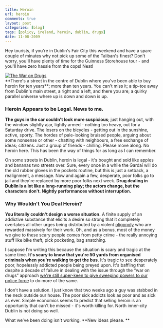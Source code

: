 ```yaml
---
title: Heroin
url: heroin
comments: true
layout: post
categories: [blog]
tags: [policy, ireland, heroin, dublin, drugs]
date: 11-08-2009
---
```

<p class="intro">Hey tourists, if you're in Dublin's Fair City this weekend and have a spare couple of minutes why not pick up some of the Taliban's finest? Don't worry, you'll have plenty of time for the Guinness Storehouse tour - and you'll have zero hassle from the cops! Neat!</p>
<a href="http://www.flickr.com/photos/85013738@N00/188866633/" title="The War on Drugs on Flickr"><img src="http://farm3.static.flickr.com/2513/3810303111_08377146d9.jpg" class="flickr" alt="The War on Drugs" /></a><br />
**There's a street in the centre of Dublin where you've been able to buy heroin for ten years**; more than ten years. You can't miss it; a tip-toe away from Dublin's main street, a right and a left, and there you are; a quirky parallel universe where up is down and down is up. 

### Heroin Appears to be Legal. News to me.
**The guys in the car couldn't look more suspicious**; just hanging out, with the window slightly ajar, lightly armed - nothing too heavy, out for a Saturday drive. The losers on the bicycles - getting out in the sunshine, active, sporty. The hordes of pale-looking bruised people, arguing about some nonsense or other - chatting with neighbours, a free exchange of ideas; citizens. Just a group of friends - chilling. Please move along. No heroin here. This has been the way of things for as long as I can remember. 

On some streets in Dublin, heroin is legal - it's bought and sold like apples and bananas two streets over. Sure, every once in a while the Garda&iacute; will do the old rubber gloves in the pockets routine, but this is just a setback, a realignment, a message. Now and again a few, desperate, poor folks go to jail and they're replaced by more poor folks next week. **Drug dealing in Dublin is a lot like a long-running play; the actors change, but the characters don't. Nightly performances without interruption.**

### Why Wouldn't You Deal Heroin?
**You literally couldn't design a worse situation.** A finite supply of an addictive substance that elicits a desire so strong that it completely overtakes all other urges being distributed by a violent <a href="http://en.wikipedia.org/wiki/Oligopoly" title="oligopoly">oligopoly</a> who are rewarded massively for their work. Oh, and as a bonus, most of the money we give to these scary people comes from petty crime - the really annoying stuff like bike theft, pick pocketing, bag snatching. 

I suppose I'm writing this because the situation is scary and tragic at the same time. **It's scary to know that you're 50 yards from organised criminals when you're walking to get the bus**. It's tragic to see desperately poor, hopelessly addicted people being preyed upon. It's baffling that despite a decade of failure in dealing with the issue through the &#8220;war on drugs&#8221; approach <a href="http://www.irishtimes.com/newspaper/breaking/2009/0723/breaking4.html" title="we're still super-keen to give sweeping powers to our police force">we're still super-keen to give sweeping powers to our police force</a> to do more of the same. 

I don't have a solution. I just know that two weeks ago a guy was stabbed in the neck outside our house. The poor sick addicts look as poor and as sick as ever. Simple economics seems to predict that selling heroin is an opportunity that can't be missed - it's worth killing for. North inner-city Dublin is not doing so well. 

What we've been doing isn't working. **New ideas please. **

